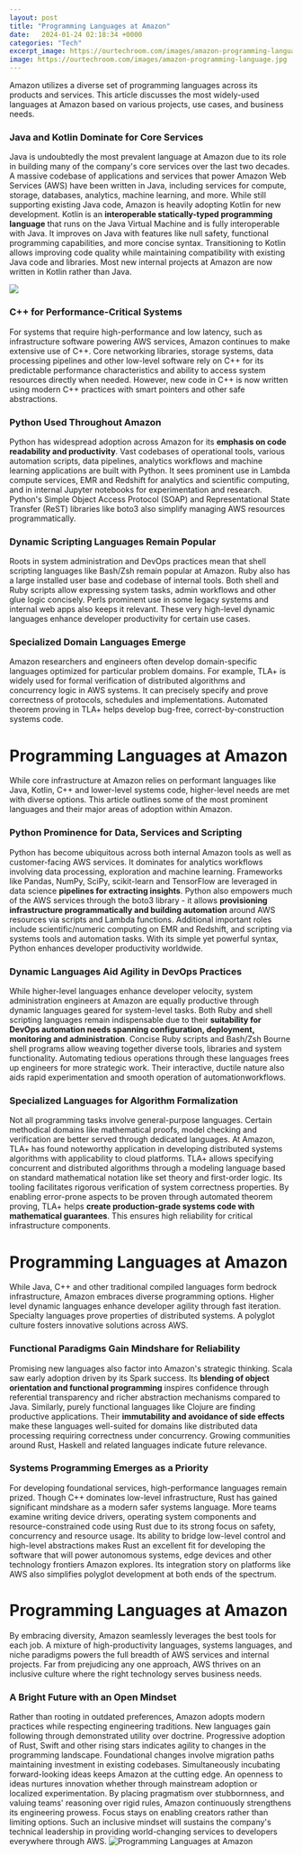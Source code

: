 ```yaml
---
layout: post
title: "Programming Languages at Amazon"
date:   2024-01-24 02:18:34 +0000
categories: "Tech"
excerpt_image: https://ourtechroom.com/images/amazon-programming-language.jpg
image: https://ourtechroom.com/images/amazon-programming-language.jpg
---
```


Amazon utilizes a diverse set of programming languages across its products and services. This article discusses the most widely-used languages at Amazon based on various projects, use cases, and business needs.
### Java and Kotlin Dominate for Core Services
Java is undoubtedly the most prevalent language at Amazon due to its role in building many of the company's core services over the last two decades. A massive codebase of applications and services that power Amazon Web Services (AWS) have been written in Java, including services for compute, storage, databases, analytics, machine learning, and more. 
While still supporting existing Java code, Amazon is heavily adopting Kotlin for new development. Kotlin is an **interoperable statically-typed programming language** that runs on the Java Virtual Machine and is fully interoperable with Java. It improves on Java with features like null safety, functional programming capabilities, and more concise syntax. Transitioning to Kotlin allows improving code quality while maintaining compatibility with existing Java code and libraries. Most new internal projects at Amazon are now written in Kotlin rather than Java.

![](https://www.analyticsinsight.net/wp-content/uploads/2022/12/Top-10-Programming-Languages-Used-by-Amazon-to-Power-its-Programs.jpg)
### C++ for Performance-Critical Systems
For systems that require high-performance and low latency, such as infrastructure software powering AWS services, Amazon continues to make extensive use of C++. Core networking libraries, storage systems, data processing pipelines and other low-level software rely on C++ for its predictable performance characteristics and ability to access system resources directly when needed. However, new code in C++ is now written using modern C++ practices with smart pointers and other safe abstractions.
### Python Used Throughout Amazon
Python has widespread adoption across Amazon for its **emphasis on code readability and productivity**. Vast codebases of operational tools, various automation scripts, data pipelines, analytics workflows and machine learning applications are built with Python. It sees prominent use in Lambda compute services, EMR and Redshift for analytics and scientific computing, and in internal Jupyter notebooks for experimentation and research. Python's Simple Object Access Protocol (SOAP) and Representational State Transfer (ReST) libraries like boto3 also simplify managing AWS resources programmatically.
### Dynamic Scripting Languages Remain Popular
Roots in system administration and DevOps practices mean that shell scripting languages like Bash/Zsh remain popular at Amazon. Ruby also has a large installed user base and codebase of internal tools. Both shell and Ruby scripts allow expressing system tasks, admin workflows and other glue logic concisely. Perls prominent use in some legacy systems and internal web apps also keeps it relevant. These very high-level dynamic languages enhance developer productivity for certain use cases.
### Specialized Domain Languages Emerge  
Amazon researchers and engineers often develop domain-specific languages optimized for particular problem domains. For example, TLA+ is widely used for formal verification of distributed algorithms and concurrency logic in AWS systems. It can precisely specify and prove correctness of protocols, schedules and implementations. Automated theorem proving in TLA+ helps develop bug-free, correct-by-construction systems code.
# Programming Languages at Amazon 
While core infrastructure at Amazon relies on performant languages like Java, Kotlin, C++ and lower-level systems code, higher-level needs are met with diverse options. This article outlines some of the most prominent languages and their major areas of adoption within Amazon.
### Python Prominence for Data, Services and Scripting
Python has become ubiquitous across both internal Amazon tools as well as customer-facing AWS services. It dominates for analytics workflows involving data processing, exploration and machine learning. Frameworks like Pandas, NumPy, SciPy, scikit-learn and TensorFlow are leveraged in data science **pipelines for extracting insights**.
Python also empowers much of the AWS services through the boto3 library - it allows **provisioning infrastructure programmatically and building automation** around AWS resources via scripts and Lambda functions. Additional important roles include scientific/numeric computing on EMR and Redshift, and scripting via systems tools and automation tasks. With its simple yet powerful syntax, Python enhances developer productivity worldwide.
### Dynamic Languages Aid Agility in DevOps Practices  
While higher-level languages enhance developer velocity, system administration engineers at Amazon are equally productive through dynamic languages geared for system-level tasks. Both Ruby and shell scripting languages remain indispensable due to their **suitability for DevOps automation needs spanning configuration, deployment, monitoring and administration**.
Concise Ruby scripts and Bash/Zsh Bourne shell programs allow weaving together diverse tools, libraries and system functionality. Automating tedious operations through these languages frees up engineers for more strategic work. Their interactive, ductile nature also aids rapid experimentation and smooth operation of automationworkflows.
### Specialized Languages for Algorithm Formalization  
Not all programming tasks involve general-purpose languages. Certain methodical domains like mathematical proofs, model checking and verification are better served through dedicated languages. At Amazon, TLA+ has found noteworthy application in developing distributed systems algorithms with applicability to cloud platforms.
TLA+ allows specifying concurrent and distributed algorithms through a modeling language based on standard mathematical notation like set theory and first-order logic. Its tooling facilitates rigorous verification of system correctness properties. By enabling error-prone aspects to be proven through automated theorem proving, TLA+ helps **create production-grade systems code with mathematical guarantees**. This ensures high reliability for critical infrastructure components.
# Programming Languages at Amazon
While Java, C++ and other traditional compiled languages form bedrock infrastructure, Amazon embraces diverse programming options. Higher level dynamic languages enhance developer agility through fast iteration. Specialty languages prove properties of distributed systems. A polyglot culture fosters innovative solutions across AWS. 
### Functional Paradigms Gain Mindshare for Reliability  
Promising new languages also factor into Amazon's strategic thinking. Scala saw early adoption driven by its Spark success. Its **blending of object orientation and functional programming** inspires confidence through referential transparency and richer abstraction mechanisms compared to Java.
Similarly, purely functional languages like Clojure are finding productive applications. Their **immutability and avoidance of side effects** make these languages well-suited for domains like distributed data processing requiring correctness under concurrency. Growing communities around Rust, Haskell and related languages indicate future relevance.
### Systems Programming Emerges as a Priority   
For developing foundational services, high-performance languages remain prized. Though C++ dominates low-level infrastructure, Rust has gained significant mindshare as a modern safer systems language. More teams examine writing device drivers, operating system components and resource-constrained code using Rust due to its strong focus on safety, concurrency and resource usage.
Its ability to bridge low-level control and high-level abstractions makes Rust an excellent fit for developing the software that will power autonomous systems, edge devices and other technology frontiers Amazon explores. Its integration story on platforms like AWS also simplifies polyglot development at both ends of the spectrum.
# Programming Languages at Amazon  
By embracing diversity, Amazon seamlessly leverages the best tools for each job. A mixture of high-productivity languages, systems languages, and niche paradigms powers the full breadth of AWS services and internal projects. Far from prejudicing any one approach, AWS thrives on an inclusive culture where the right technology serves business needs.
### A Bright Future with an Open Mindset
Rather than rooting in outdated preferences, Amazon adopts modern practices while respecting engineering traditions. New languages gain following through demonstrated utility over doctrine. Progressive adoption of Rust, Swift and other rising stars indicates agility to changes in the programming landscape.
Foundational changes involve migration paths maintaining investment in existing codebases. Simultaneously incubating forward-looking ideas keeps Amazon at the cutting edge. An openness to ideas nurtures innovation whether through mainstream adoption or localized experimentation.
By placing pragmatism over stubbornness, and valuing teams' reasoning over rigid rules, Amazon continuously strengthens its engineering prowess. Focus stays on enabling creators rather than limiting options. Such an inclusive mindset will sustains the company's technical leadership in providing world-changing services to developers everywhere through AWS.
 ![Programming Languages at Amazon](https://ourtechroom.com/images/amazon-programming-language.jpg)
